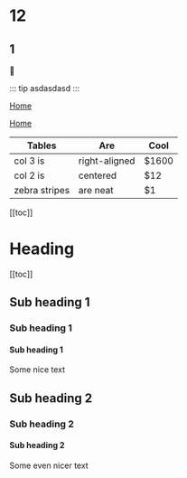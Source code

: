 # 12

## 1

:tada:

::: tip
asdasdasd
:::

[Home](/#heading)

[Home](https://www.baidu.com)

| Tables        | Are           | Cool  |
|---------------|---------------|-------|
| col 3 is      | right-aligned | $1600 |
| col 2 is      | centered      | $12   |
| zebra stripes | are neat      | $1    |

[[toc]]


# Heading

[[toc]]

## Sub heading 1
### Sub heading 1
#### Sub heading 1
Some nice text

## Sub heading 2
### Sub heading 2
#### Sub heading 2
Some even nicer text

